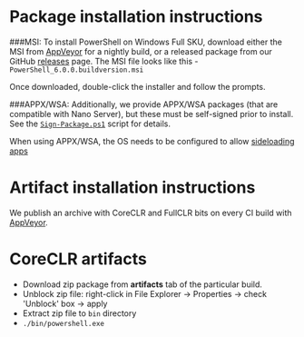 Package installation instructions
=================================

###MSI:
To install PowerShell on Windows Full SKU, download either the MSI from [AppVeyor][] for a nightly build, 
or a released package from our GitHub [releases][] page. The MSI file looks like this - `PowerShell_6.0.0.buildversion.msi`

Once downloaded, double-click the installer and follow the prompts.

###APPX/WSA:
Additionally, we provide APPX/WSA packages (that are compatible with Nano Server), 
but these must be self-signed prior to install. 
See the [`Sign-Package.ps1`][signing] script for details.

When using APPX/WSA, the OS needs to be configured to allow [sideloading apps](https://technet.microsoft.com/en-us/windows/jj874388.aspx)

Artifact installation instructions
==================================

We publish an archive with CoreCLR and FullCLR bits on every CI build with [AppVeyor][].

[releases]: https://github.com/PowerShell/PowerShell/releases
[signing]: ../../tools/Sign-Package.ps1
[AppVeyor]: https://ci.appveyor.com/project/PowerShell/powershell

CoreCLR artifacts
=================

* Download zip package from **artifacts** tab of the particular build.
* Unblock zip file: right-click in File Explorer -> Properties ->
  check 'Unblock' box -> apply
* Extract zip file to `bin` directory
* `./bin/powershell.exe`

